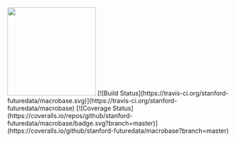 <img src="https://raw.githubusercontent.com/stanford-futuredata/macrobase/master/src/main/resources/frontend/macrobase.png" width="200">
[![Build Status](https://travis-ci.org/stanford-futuredata/macrobase.svg)](https://travis-ci.org/stanford-futuredata/macrobase)
[![Coverage Status](https://coveralls.io/repos/github/stanford-futuredata/macrobase/badge.svg?branch=master)](https://coveralls.io/github/stanford-futuredata/macrobase?branch=master)
